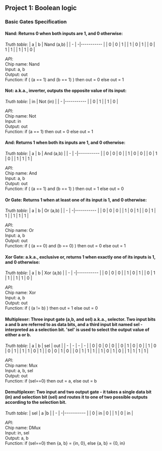 ## Project 1: Boolean logic
### Basic Gates Specification
#### Nand: Returns 0 when both inputs are 1, and 0 otherwise:
*Truth table:*
| a | b | Nand (a,b) |
| - | -|----------- |
| 0 | 0 | 1 |
| 1 | 0 | 1 |
| 0 | 1 | 1 |
| 1 | 1 | 0 |

*API*:<br>
Chip name: Nand<br>
Input: a, b<br>
Output: out<br>
Function: if ( (a == 1) and (b == 1) ) then out  = 0 else out = 1

#### Not: a.k.a., inverter, outputs the opposite value of its input:
*Truth table:*
| in | Not (in) |
| - |----------- |
| 0 | 1 |
| 1 | 0 |

*API*:<br>
Chip name: Not<br>
Input: in<br>
Output: out<br>
Function: if (a == 1)  then out  = 0 else out = 1

#### And: Returns 1 when both its inputs are 1, and 0 otherwise:
*Truth table:*
| a | b | And (a,b) |
| - | -|----------- |
| 0 | 0 | 0 |
| 1 | 0 | 0 |
| 0 | 1 | 0 |
| 1 | 1 | 1 |

*API*:<br>
Chip name: And<br>
Input: a, b<br>
Output: out<br>
Function:  if ( (a == 1) and (b == 1) ) then out  = 1 else out = 0

#### Or Gate: Returns 1 when at least one of its input is 1, and 0 otherwise:
*Truth table:*
| a | b | Or (a,b) |
| - | -|----------- |
| 0 | 0 | 0 |
| 1 | 0 | 1 |
| 0 | 1 | 1 |
| 1 | 1 | 1 |

*API*:<br>
Chip name: Or<br>
Input: a, b<br>
Output: out<br>
Function:  if ( (a == 0) and (b == 0) ) then out  = 0 else out = 1

#### Xor Gate: a.k.a., exclusive or, returns 1 when exactly one of its inputs is 1, and 0 otherwise:
*Truth table:*
| a | b | Xor (a,b) |
| - | -|----------- |
| 0 | 0 | 0 |
| 1 | 0 | 1 |
| 0 | 1 | 1 |
| 1 | 1 | 0 |

*API*:<br>
Chip name: Xor<br>
Input: a, b<br>
Output: out<br>
Function:  if ( (a != b) ) then out  = 1 else out = 0

#### Multiplexer:   Three input gate (a,b, and sel) a.k.a., selector. Two input bits a and b are referred to as data bits, and a third input bit named sel - interpreted as a selection bit. 'sel' is used to select the output value of either a or b.
*Truth table:*
| a | b | sel | out |
| - | - | - | - |
| 0 | 0 | 0 | 0 |
| 0 | 1 | 0 | 0 |
| 1 | 0 | 0 | 1 |
| 1 | 1 | 0 | 1 |
| 0 | 0 | 1 | 0 |
| 0 | 1 | 1 | 1 |
| 1 | 0 | 1 | 0 |
| 1 | 1 | 1 | 1 |

*API*:<br>
Chip name: Mux<br>
Input: a, b, sel<br>
Output: out<br>
Function:  if (sel==0) then out = a, else out = b

#### Demultiplexer: Two input and two output gate - it takes a single data bit (in) and selection bit (sel) and routes it to one of two possible outputs according to the selection bit. 
*Truth table:*
| sel | a |b |
| - | -|----------- |
| 0 | in | 0 |
| 1 | 0 | in |

*API*:<br>
Chip name: DMux<br>
Input: in, sel<br>
Output: a, b<br>
Function:  if (sel==0) then {a, b} = {in, 0}, else {a, b} = {0, in}
